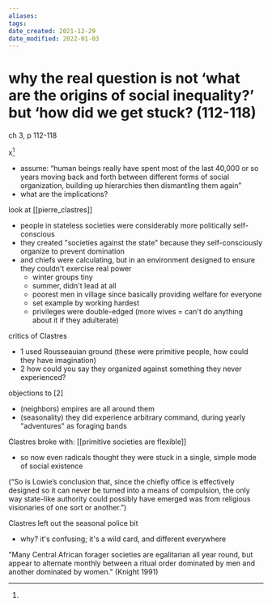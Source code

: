 ```yaml
---
aliases: 
tags: 
date_created: 2021-12-29
date_modified: 2022-01-03
---
```


# why the real question is not ‘what are the origins of social inequality?’ but ‘how did we get stuck? (112-118)

ch 3, p 112-118

x[^1]

- assume: “human beings really have spent most of the last 40,000 or so years moving back and forth between different forms of social organization, building up hierarchies then dismantling them again”
- what are the implications?

look at [[pierre_clastres]]

- people in stateless societies were considerably more politically self-conscious
- they created "societies against the state" because they self-consciously organize to prevent domination
- and chiefs were calculating, but in an environment designed to ensure they couldn't exercise real power
	- winter groups tiny
	- summer, didn't lead at all
	- poorest men in village since basically providing welfare for everyone
	- set example by working hardest
	- privileges were double-edged (more wives = can't do anything about it if they adulterate)

critics of Clastres

- 1 used Rousseauian ground (these were primitive people, how could they have imagination)
- 2 how could you say they organized against something they never experienced?

objections to [2]

- (neighbors) empires are all around them
- (seasonality) they did experience arbitrary command, during yearly "adventures" as foraging bands

Clastres broke with: [[primitive societies are flexible]]

- so now even radicals thought they were stuck in a single, simple mode of social existence

(“So is Lowie’s conclusion that, since the chiefly office is effectively designed so it can never be turned into a means of compulsion, the only way state-like authority could possibly have emerged was from religious visionaries of one sort or another.”)

Clastres left out the seasonal police bit

- why? it's confusing; it's a wild card, and different everywhere

"Many Central African forager societies are egalitarian all year round, but appear to alternate monthly between a ritual order dominated by men and another dominated by women." (Knight 1991)

[^1]:
